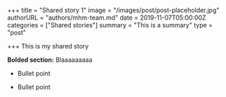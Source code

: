 +++
title = "Shared story 1"
image = "/images/post/post-placeholder.jpg"
authorURL = "authors/mhm-team.md"
date = 2019-11-07T05:00:00Z
categories = ["Shared stories"]
summary = "This is a summary"
type = "post"

+++
This is my shared story

**Bolded section:** Blaaaaaaaaa

* Bullet point

* Bullet point
